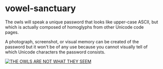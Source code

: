 # vowel-sanctuary

The owls will speak a unique password that looks like upper-case ASCII,
but which is actually composed of homoglyphs from other Unicode code pages.

A photograph, screenshot, or visual memory can be created of the password
but it won't be of any use because you cannot visually tell of which Unicode
characters the password consists.

[![THE OWLS ARE NOT WHAT THEY SEEM](https://img.youtube.com/vi/mbi7rq-TSk8/0.jpg)](https://www.youtube.com/watch?v=mbi7rq-TSk8)
